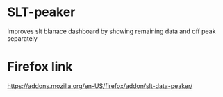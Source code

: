 # SLT-peaker
Improves slt blanace dashboard by showing remaining data and off peak separately 

# Firefox link
https://addons.mozilla.org/en-US/firefox/addon/slt-data-peaker/
